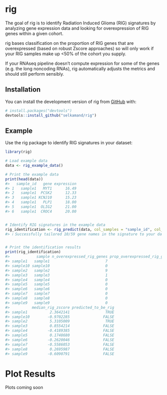 
<!-- README.md is generated from README.Rmd. Please edit that file -->

# rig

<!-- badges: start -->
<!-- badges: end -->

The goal of rig is to identify Radiation Induced Glioma (RIG) signatures
by analyzing gene expression data and looking for overexpression of RIG
genes within a given cohort.

rig bases classification on the proportion of RIG genes that are
overexpressed (based on robust Zscore approaches) so will only work if
your RIG samples make up \<50% of the cohort you supply.

If your RNAseq pipeline doesn’t compute expression for some of the genes
(e.g. the long noncoding RNAs), rig automatically adjusts the metrics
and should still perform sensibly.

## Installation

You can install the development version of rig from
[GitHub](https://github.com/) with:

``` r
# install.packages("devtools")
devtools::install_github("selkamand/rig")
```

## Example

Use the rig package to identify RIG signatures in your dataset:

``` r
library(rig)

# Load example data
data <- rig_example_data()

# Print the example data
print(head(data))
#>   sample_id   gene expression
#> 1   sample1   MYT1      16.49
#> 2   sample1  PCSK2      12.33
#> 3   sample1 KCNJ10      15.23
#> 4   sample1   PLP1      18.00
#> 5   sample1  OLIG2      21.00
#> 6   sample1  CROC4      20.00
```

``` r

# Identify RIG signatures in the example data
rig_identification <- rig_predict(data, col_samples = "sample_id", col_genes = "gene", col_expression = "expression")
#> ℹ Successfully tailored 10/59 gene names in the signature to your dataset
```

``` r

# Print the identification results
print(rig_identification)
#>            sample n_overexpressed_rig_genes prop_overexpressed_rig_genes
#> sample1   sample1                         7                          0.7
#> sample10 sample10                         0                          0.0
#> sample2   sample2                         9                          0.9
#> sample3   sample3                         1                          0.1
#> sample4   sample4                         0                          0.0
#> sample5   sample5                         0                          0.0
#> sample6   sample6                         0                          0.0
#> sample7   sample7                         0                          0.0
#> sample8   sample8                         0                          0.0
#> sample9   sample9                         0                          0.0
#>          median_rig_zscore predicted_to_be_rig
#> sample1          2.3642141                TRUE
#> sample10        -0.9702285               FALSE
#> sample2          5.3105009                TRUE
#> sample3          0.8554214               FALSE
#> sample4         -0.4189385               FALSE
#> sample5          0.1748680               FALSE
#> sample6         -0.2620046               FALSE
#> sample7         -0.5586053               FALSE
#> sample8          0.2695987               FALSE
#> sample9         -0.6090791               FALSE
```

# Plot Results

Plots coming soon
